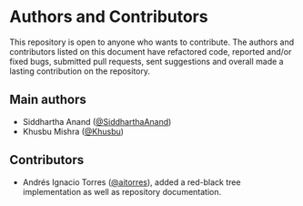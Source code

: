 Authors and Contributors
===============

This repository is open to anyone who wants to contribute. The authors and contributors listed on this document have refactored code, reported and/or fixed bugs, submitted pull requests, sent suggestions and overall made a lasting contribution on the repository.

## Main authors

* Siddhartha Anand ([@SiddharthaAnand](https://github.com/SiddharthaAnand))
* Khusbu Mishra ([@Khusbu](https://github.com/Khusbu))

## Contributors

* Andrés Ignacio Torres ([@aitorres](https://github.com/aitorres)), added a red-black tree implementation as well as repository documentation.